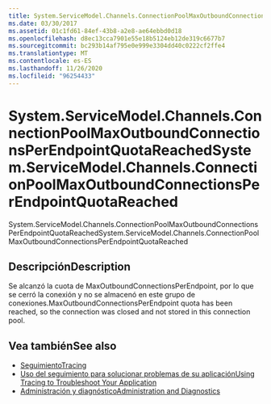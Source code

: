 ```yaml
---
title: System.ServiceModel.Channels.ConnectionPoolMaxOutboundConnectionsPerEndpointQuotaReached
ms.date: 03/30/2017
ms.assetid: 01c1fd61-84ef-43b8-a2e8-ae64ebbd0d18
ms.openlocfilehash: d8ec13cca7901e55e18b5124eb12de319c6677b7
ms.sourcegitcommit: bc293b14af795e0e999e3304dd40c0222cf2ffe4
ms.translationtype: MT
ms.contentlocale: es-ES
ms.lasthandoff: 11/26/2020
ms.locfileid: "96254433"
---
```

# <a name="systemservicemodelchannelsconnectionpoolmaxoutboundconnectionsperendpointquotareached"></a><span data-ttu-id="d8852-102">System.ServiceModel.Channels.ConnectionPoolMaxOutboundConnectionsPerEndpointQuotaReached</span><span class="sxs-lookup"><span data-stu-id="d8852-102">System.ServiceModel.Channels.ConnectionPoolMaxOutboundConnectionsPerEndpointQuotaReached</span></span>

<span data-ttu-id="d8852-103">System.ServiceModel.Channels.ConnectionPoolMaxOutboundConnectionsPerEndpointQuotaReached</span><span class="sxs-lookup"><span data-stu-id="d8852-103">System.ServiceModel.Channels.ConnectionPoolMaxOutboundConnectionsPerEndpointQuotaReached</span></span>  
  
## <a name="description"></a><span data-ttu-id="d8852-104">Descripción</span><span class="sxs-lookup"><span data-stu-id="d8852-104">Description</span></span>  

 <span data-ttu-id="d8852-105">Se alcanzó la cuota de MaxOutboundConnectionsPerEndpoint, por lo que se cerró la conexión y no se almacenó en este grupo de conexiones.</span><span class="sxs-lookup"><span data-stu-id="d8852-105">MaxOutboundConnectionsPerEndpoint quota has been reached, so the connection was closed and not stored in this connection pool.</span></span>  
  
## <a name="see-also"></a><span data-ttu-id="d8852-106">Vea también</span><span class="sxs-lookup"><span data-stu-id="d8852-106">See also</span></span>

- [<span data-ttu-id="d8852-107">Seguimiento</span><span class="sxs-lookup"><span data-stu-id="d8852-107">Tracing</span></span>](index.md)
- [<span data-ttu-id="d8852-108">Uso del seguimiento para solucionar problemas de su aplicación</span><span class="sxs-lookup"><span data-stu-id="d8852-108">Using Tracing to Troubleshoot Your Application</span></span>](using-tracing-to-troubleshoot-your-application.md)
- [<span data-ttu-id="d8852-109">Administración y diagnóstico</span><span class="sxs-lookup"><span data-stu-id="d8852-109">Administration and Diagnostics</span></span>](../index.md)
